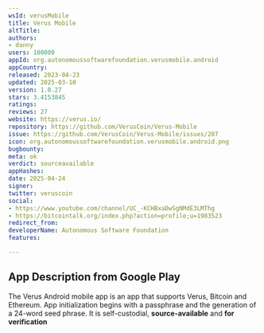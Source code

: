 ```yaml
---
wsId: verusMobile
title: Verus Mobile
altTitle: 
authors:
- danny 
users: 100000
appId: org.autonomoussoftwarefoundation.verusmobile.android
appCountry: 
released: 2023-04-23
updated: 2025-03-10
version: 1.0.27
stars: 3.4153845
ratings: 
reviews: 27
website: https://verus.io/
repository: https://github.com/VerusCoin/Verus-Mobile
issue: https://github.com/VerusCoin/Verus-Mobile/issues/207
icon: org.autonomoussoftwarefoundation.verusmobile.android.png
bugbounty: 
meta: ok
verdict: sourceavailable
appHashes: 
date: 2025-04-24
signer: 
twitter: veruscoin
social:
- https://www.youtube.com/channel/UC_-KCHBxaDwSgNMdE3LMThg
- https://bitcointalk.org/index.php?action=profile;u=1983523 
redirect_from: 
developerName: Autonomous Software Foundation
features: 

---
```


## App Description from Google Play

The Verus Android mobile app is an app that supports Verus, Bitcoin and Ethereum. App initialization begins with a passphrase and the generation of a 24-word seed phrase. It is self-custodial, **source-available** and **for verification**
